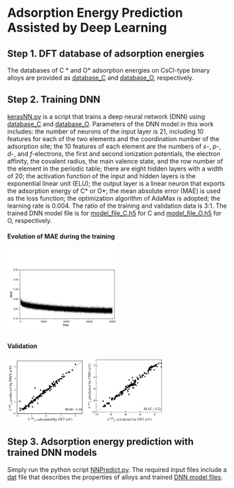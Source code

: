 # Adsorption Energy Prediction Assisted by Deep Learning
## Step 1. DFT database of adsorption energies
The databases of C * and O* adsorption energies on CsCl-type binary alloys are provided as [database_C](./database_C.dat)  and [database_O](./database_O.dat), respectively.  

## Step 2. Training DNN 
[kerasNN.py](./kerasNN.py) is a script that trains a deep neural network (DNN) using [database_C](./database_C.dat)  and [database_O](./database_O.dat). Parameters of the DNN model in this work includes: the number of neurons of the input layer is 21, including 10 features for each of the two elements and the coordination number of the adsorption site; the 10 features of each element are the numbers of $s$-, $p$-, $d$-, and $f$-electrons, the first and second ionization potentials, the electron affinity, the covalent radius, the main valence state, and the row number of the element in the periodic table; there are eight hidden layers with a width of 20; the activation function of the input and hidden layers is the exponential linear unit (ELU); the output layer is a linear neuron that exports the adsorption energy of C* or O*; the mean absolute error (MAE) is used as the loss function; the optimization algorithm of AdaMax is adopted; the learning rate is 0.004. The ratio of the training and validation data is 3:1. The trained DNN model file is for [model_file_C.h5](./model_file_C.h5) for C and [model_file_O.h5](./model_file_O.h5) for O, respectively.

#### Evolution of MAE during the training
<img src="./error_in_training.png" width="50%"> </span>

#### Validation
<p> <img src="./validation_of_O.png" width="35%">           <img src="./validation_of_C.png" width="35%"> </p>

## Step 3. Adsorption energy prediction with trained DNN models 
Simply run the python script  [NNPredict.py](./NNPredict.py). The required input files include a [dat](./properties_of_alloys.dat) file that describes the properties of alloys and trained [DNN model files](model_file_C.h5). 


